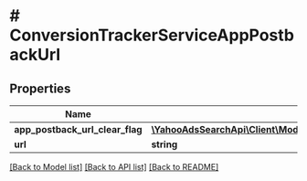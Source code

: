# # ConversionTrackerServiceAppPostbackUrl

## Properties

Name | Type | Description | Notes
------------ | ------------- | ------------- | -------------
**app_postback_url_clear_flag** | [**\YahooAdsSearchApi\Client\Model\ConversionTrackerServiceAppPostbackUrlClearFlag**](ConversionTrackerServiceAppPostbackUrlClearFlag.md) |  | [optional] 
**url** | **string** |  | [optional] 

[[Back to Model list]](../../README.md#documentation-for-models) [[Back to API list]](../../README.md#documentation-for-api-endpoints) [[Back to README]](../../README.md)


